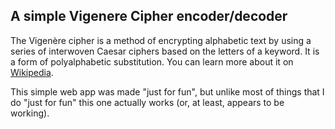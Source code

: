 ## A simple Vigenere Cipher encoder/decoder

The Vigenère cipher is a method of encrypting alphabetic text by using a series of interwoven Caesar ciphers based on the letters of a keyword. It is a form of polyalphabetic substitution. You can learn more about it on [Wikipedia](https://en.wikipedia.org/wiki/Vigenère_cipher).

This simple web app was made "just for fun", but unlike most of things that I do "just for fun" this one actually works (or, at least, appears to be working).